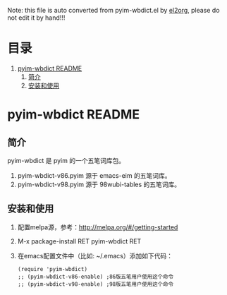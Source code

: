 Note: this file is auto converted from pyim-wbdict.el by [el2org](https://github.com/tumashu/el2org), please do not edit it by hand!!!


# &#30446;&#24405;

1.  [pyim-wbdict README](#org19f3af0)
    1.  [简介](#org131465f)
    2.  [安装和使用](#org88d04be)


<a id="org19f3af0"></a>

# pyim-wbdict README


<a id="org131465f"></a>

## 简介

pyim-wbdict 是 pyim 的一个五笔词库包。

1.  pyim-wbdict-v86.pyim 源于 emacs-eim 的五笔词库。
2.  pyim-wbdict-v98.pyim 源于 98wubi-tables 的五笔词库。


<a id="org88d04be"></a>

## 安装和使用

1.  配置melpa源，参考：<http://melpa.org/#/getting-started>
2.  M-x package-install RET pyim-wbdict RET
3.  在emacs配置文件中（比如: ~/.emacs）添加如下代码：
    
        (require 'pyim-wbdict)
        ;; (pyim-wbdict-v86-enable) ;86版五笔用户使用这个命令
        ;; (pyim-wbdict-v98-enable) ;98版五笔用户使用这个命令

